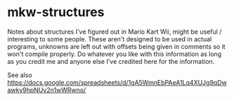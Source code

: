 # mkw-structures
Notes about structures I've figured out in Mario Kart Wii, might be useful / interesting to some people.
These aren't designed to be used in actual programs, unknowns are left out with offsets being given in comments so it won't compile properly.
Do whatever you like with this information as long as you credit me and anyone else I've credited here for the information.

See also https://docs.google.com/spreadsheets/d/1gA5WmnEbPAeA1Lq4XUJg9qDwawky9hpNUv2n1wWRwno/
